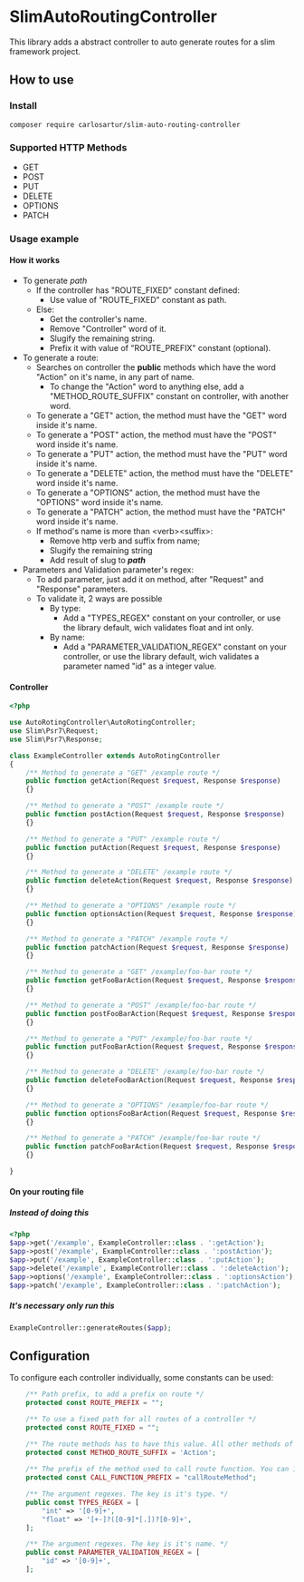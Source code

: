# SlimAutoRoutingController

This library adds a abstract controller to auto generate routes for a slim framework project.

## How to use
### Install

```
composer require carlosartur/slim-auto-routing-controller
```

### Supported HTTP Methods

- GET
- POST
- PUT
- DELETE
- OPTIONS
- PATCH

### Usage example
#### How it works
- To generate *path*
    - If the controller has "ROUTE_FIXED" constant defined:
        - Use value of "ROUTE_FIXED" constant as path.
    - Else:
        - Get the controller's name.
        - Remove "Controller" word of it.
        - Slugify the remaining string.
        - Prefix it with value of "ROUTE_PREFIX" constant (optional).
- To generate a route:
    - Searches on controller the **public** methods which have the word "Action" on it's name, in any part of name.
        - To change the "Action" word to anything else, add a "METHOD_ROUTE_SUFFIX" constant on controller, with another word.
    - To generate a "GET" action, the method must have the "GET" word inside it's name.
    - To generate a "POST" action, the method must have the "POST" word inside it's name.
    - To generate a "PUT" action, the method must have the "PUT" word inside it's name.
    - To generate a "DELETE" action, the method must have the "DELETE" word inside it's name.
    - To generate a "OPTIONS" action, the method must have the "OPTIONS" word inside it's name.
    - To generate a "PATCH" action, the method must have the "PATCH" word inside it's name.
    - If method's name is more than \<verb\>\<suffix\>:
        - Remove http verb and suffix from name;
        - Slugify the remaining string
        - Add result of slug to ***path***
- Parameters and Validation parameter's regex:
    - To add parameter, just add it on method, after "Request" and "Response" parameters.
    - To validate it, 2 ways are possible
        - By type:
            - Add a "TYPES_REGEX" constant on your controller, or use the library default, wich validates float and int only.
        - By name:
            - Add a "PARAMETER_VALIDATION_REGEX" constant on your controller, or use the library default, wich validates a parameter named "id" as a integer value.
#### Controller

```php
<?php

use AutoRotingController\AutoRotingController;
use Slim\Psr7\Request;
use Slim\Psr7\Response;

class ExampleController extends AutoRotingController
{
    /** Method to generate a "GET" /example route */
    public function getAction(Request $request, Response $response)
    {}

    /** Method to generate a "POST" /example route */
    public function postAction(Request $request, Response $response)
    {}

    /** Method to generate a "PUT" /example route */
    public function putAction(Request $request, Response $response)
    {}

    /** Method to generate a "DELETE" /example route */
    public function deleteAction(Request $request, Response $response)
    {}

    /** Method to generate a "OPTIONS" /example route */
    public function optionsAction(Request $request, Response $response)
    {}

    /** Method to generate a "PATCH" /example route */
    public function patchAction(Request $request, Response $response)
    {}

    /** Method to generate a "GET" /example/foo-bar route */
    public function getFooBarAction(Request $request, Response $response)
    {}

    /** Method to generate a "POST" /example/foo-bar route */
    public function postFooBarAction(Request $request, Response $response)
    {}

    /** Method to generate a "PUT" /example/foo-bar route */
    public function putFooBarAction(Request $request, Response $response)
    {}

    /** Method to generate a "DELETE" /example/foo-bar route */
    public function deleteFooBarAction(Request $request, Response $response)
    {}

    /** Method to generate a "OPTIONS" /example/foo-bar route */
    public function optionsFooBarAction(Request $request, Response $response)
    {}

    /** Method to generate a "PATCH" /example/foo-bar route */
    public function patchFooBarAction(Request $request, Response $response)
    {}

}

```

#### On your routing file

##### Instead of doing this

```php
<?php
$app->get('/example', ExampleController::class . ':getAction');
$app->post('/example', ExampleController::class . ':postAction');
$app->put('/example', ExampleController::class . ':putAction');
$app->delete('/example', ExampleController::class . ':deleteAction');
$app->options('/example', ExampleController::class . ':optionsAction');
$app->patch('/example', ExampleController::class . ':patchAction');
```

##### It's necessary only run this
```php
ExampleController::generateRoutes($app);
```

## Configuration
To configure each controller individually, some constants can be used:

```php
    /** Path prefix, to add a prefix on route */
    protected const ROUTE_PREFIX = "";

    /** To use a fixed path for all routes of a controller */
    protected const ROUTE_FIXED = "";

    /** The route methods has to have this value. All other methods of the class will be ignored */
    protected const METHOD_ROUTE_SUFFIX = 'Action';
    
    /** The prefix of the method used to call route function. You can implement your own callers. */
    protected const CALL_FUNCTION_PREFIX = "callRouteMethod";

    /** The argument regexes. The key is it's type. */
    public const TYPES_REGEX = [
        "int" => '[0-9]+',
        "float" => '[+-]?([0-9]*[.])?[0-9]+',
    ];

    /** The argument regexes. The key is it's name. */
    public const PARAMETER_VALIDATION_REGEX = [
        "id" => '[0-9]+',
    ];
```